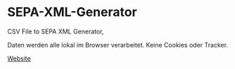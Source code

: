 # SEPA-XML-Generator
CSV File to SEPA XML Generator,

Daten werden alle lokal im Browser verarbeitet.
Keine Cookies oder Tracker.

[Website](https://ansieger.github.io/SEPA-XML-Generator/)
